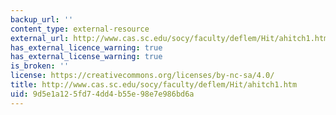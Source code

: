 ```yaml
---
backup_url: ''
content_type: external-resource
external_url: http://www.cas.sc.edu/socy/faculty/deflem/Hit/ahitch1.htm
has_external_licence_warning: true
has_external_license_warning: true
is_broken: ''
license: https://creativecommons.org/licenses/by-nc-sa/4.0/
title: http://www.cas.sc.edu/socy/faculty/deflem/Hit/ahitch1.htm
uid: 9d5e1a12-5fd7-4dd4-b55e-98e7e986bd6a
---
```

